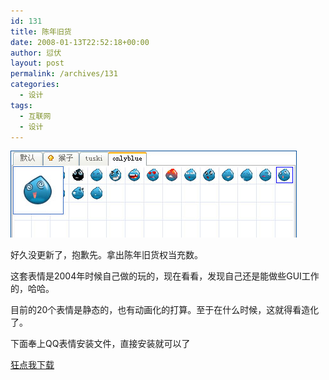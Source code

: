 ```yaml
---
id: 131
title: 陈年旧货
date: 2008-01-13T22:52:18+00:00
author: 愆伏
layout: post
permalink: /archives/131
categories:
  - 设计
tags:
  - 互联网
  - 设计
---
```

<a href="/wp-content/uploads/200801/13_225247_emotion.jpg" target="_blank"><img src="/wp-content/uploads/200801/13_225247_emotion.jpg" alt="/wp-content/uploads/200801/13_225247_emotion.jpg" /></a>

好久没更新了，抱歉先。拿出陈年旧货权当充数。
  
这套表情是2004年时候自己做的玩的，现在看看，发现自己还是能做些GUI工作的，哈哈。

目前的20个表情是静态的，也有动画化的打算。至于在什么时候，这就得看造化了。
  
下面奉上QQ表情安装文件，直接安装就可以了
  
 <a href="/wp-content/uploads/200801/13_225537_onlyblue.rar" title="/wp-content/uploads/200801/13_225537_onlyblue.rar" target="_blank">狂点我下载</a>
